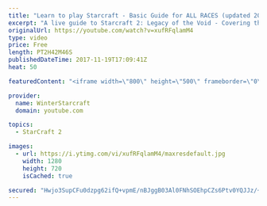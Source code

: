 ```yaml
---
title: "Learn to play Starcraft - Basic Guide for ALL RACES (updated 2017)"
excerpt: "A live guide to Starcraft 2: Legacy of the Void - Covering the basics and build orders for all of the races, and covering the important decisions to be made early in the game.  Not a step by step guide but a demonstration once you have the very basics of the units and races!"
originalUrl: https://youtube.com/watch?v=xufRFqlamM4
type: video
price: Free
length: PT2H42M46S
publishedDateTime: 2017-11-19T17:09:41Z
heat: 50

featuredContent: "<iframe width=\"800\" height=\"500\" frameborder=\"0\" src=\"https://www.youtube.com/embed/xufRFqlamM4\" allow=\"accelerometer; autoplay; encrypted-media; gyroscope; picture-in-picture\" allowfullscreen></iframe>"

provider:
  name: WinterStarcraft
  domain: youtube.com

topics:
  - StarCraft 2

images:
  - url: https://i.ytimg.com/vi/xufRFqlamM4/maxresdefault.jpg
    width: 1280
    height: 720
    isCached: true

secured: "Hwjo3SupCFu0dzpg62ifQ+vpmE/nBJggB03Al0FNhSOEhpCZs6Ptv0YQJJz/+BzbiLf9zP40hMW+cr/nD5bNTMeSe/kpmg/sjRbmK4S+I4Uqdd/LKypE6mSwnNYkS985wtxJszqa72vjc7cVHQjpGbKlEOAmoF7ejCXAXfgJ5nKn2Oe7uzPYGkHpXjL6wgV79BGLoCCgHos6fqCwX1kYoSEcbXaISO5ELrz9+yuTgv/IfysE7r391ayiOS0qwFgWcntIehb8l5irSZvQKqq3Gnmguc8HgU1LWKjwBuf/T8Kdy9YHZCROz3If6leMc084D+aX80p9NiFv1kXJJM0Z5kuvGhmAMSpMzsu3YIjOBqIGZb01JUuKtKgWihobV0jGVFwNRAi8MbtkAF8F8/RvQw0OMQf3BTlSSwhhDsxZHO12K/Cv7miJFii0BgCO2zSi;OAqq8QrIQ5bEkv5aifotAA=="
---
```


